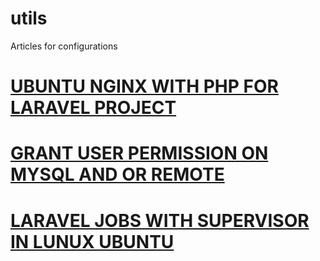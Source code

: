 # utils
Articles for configurations

# [UBUNTU NGINX WITH PHP FOR LARAVEL PROJECT](basic%20installation%20PHP%20NGINX%20IN%20UBUNTU.md)

# [GRANT USER PERMISSION ON MYSQL AND OR REMOTE](OPEN%20LINUX%203306%20AND%20OR%20GRANT%20USER%20PRIVILEGES%20TO%20DATABASE.md)

# [LARAVEL JOBS WITH SUPERVISOR IN LUNUX UBUNTU](LARAVEL%20JOBS%20WITH%20SUPERVISOR%20IN%20LINUX%20UBUNTU.md)

